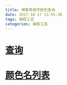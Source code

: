 ```yaml
---
title: 博客常用字颜色查询
date: 2017-10-17 13:55:36
tags: 编程工具
categories: 编程工具
---
```



# [查询](https://www.w3schools.com/colors/colors_picker.asp)  

# [颜色名列表](http://www.w3school.com.cn/tags/html_ref_colornames.asp)  
